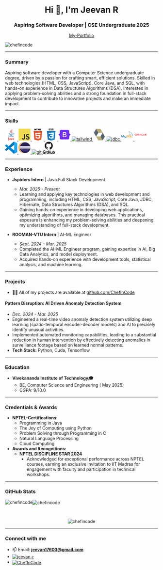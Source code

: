 <h1 align="center">Hi 👋, I'm Jeevan R</h1>
<h3 align="center">Aspiring Software Developer | CSE Undergraduate 2025 </h3>

<p align="center">
  <a href="jeevan-r-portfolio.netlify.app" target="_blank">My-Portfolio</a>
</p>

<p align="left">
  <img src="https://komarev.com/ghpvc/?username=chefincode&label=Profile%20views&color=0e75b6&style=flat" alt="chefincode" />
</p>

---

### Summary

Aspiring software developer with a Computer Science undergraduate degree, driven by a passion for crafting smart, efficient solutions. Skilled in web technologies (HTML, CSS, JavaScript), Core Java, and SQL, with hands-on experience in Data Structures Algorithms (DSA). Interested in applying problem-solving abilities and a strong foundation in full-stack development to contribute to innovative projects and make an immediate impact.

---


### Skills

<p align="left">
  <a href="https://www.java.com" target="_blank" rel="noreferrer"> <img src="https://raw.githubusercontent.com/devicons/devicon/master/icons/java/java-original-wordmark.svg" alt="java" width="40" height="40"/> </a>
  <a href="https://developer.mozilla.org/en-US/docs/Web/JavaScript" target="_blank" rel="noreferrer"> <img src="https://raw.githubusercontent.com/devicons/devicon/master/icons/javascript/javascript-original.svg" alt="javascript" width="40" height="40"/> </a>
  <a href="https://www.w3.org/html/" target="_blank" rel="noreferrer"> <img src="https://raw.githubusercontent.com/devicons/devicon/master/icons/html5/html5-original-wordmark.svg" alt="html5" width="40" height="40"/> </a>
  <a href="https://www.w3schools.com/css/" target="_blank" rel="noreferrer"> <img src="https://raw.githubusercontent.com/devicons/devicon/master/icons/css3/css3-original-wordmark.svg" alt="css3" width="40" height="40"/> </a>
  <a href="https://getbootstrap.com" target="_blank" rel="noreferrer"> <img src="https://raw.githubusercontent.com/devicons/devicon/master/icons/bootstrap/bootstrap-plain.svg" alt="bootstrap" width="40" height="40"/> </a>
  <a href="https://tailwindcss.com/" target="_blank" rel="noreferrer"> <img src="https://www.vectorlogo.zone/logos/tailwindcss/tailwindcss-icon.svg" alt="tailwind" width="40" height="40"/> </a>
  <a href="https://hibernate.org/" target="_blank" rel="noreferrer"> <img src="https://raw.githubusercontent.com/devicons/devicon/master/icons/hibernate/hibernate-original.svg" alt="hibernate" width="40" height="40"/> </a>
  <a href="https://www.oracle.com/java/technologies/javase/jdbc.html" target="_blank" rel="noreferrer"> <img src="https://www.vectorlogo.zone/logos/java/java-icon.svg" alt="jdbc" width="40" height="40"/> </a> <!-- JDBC icon approximation -->
  <a href="https://www.mysql.com/" target="_blank" rel="noreferrer"> <img src="https://raw.githubusercontent.com/devicons/devicon/master/icons/mysql/mysql-original-wordmark.svg" alt="mysql" width="40" height="40"/> </a>
  <a href="https://www.oracle.com/database/technologies/oracle-database-family.html" target="_blank" rel="noreferrer"> <img src="https://raw.githubusercontent.com/devicons/devicon/master/icons/oracle/oracle-original.svg" alt="oracle" width="40" height="40"/> </a>
  <a href="https://code.visualstudio.com/" target="_blank" rel="noreferrer"> <img src="https://raw.githubusercontent.com/devicons/devicon/master/icons/vscode/vscode-original.svg" alt="vscode" width="40" height="40"/> </a>
  <a href="https://eclipseide.org/" target="_blank" rel="noreferrer"> <img src="https://raw.githubusercontent.com/devicons/devicon/master/icons/eclipse/eclipse-original.svg" alt="eclipse" width="40" height="40"/> </a>
  <a href="https://git-scm.com/" target="_blank" rel="noreferrer"> <img src="https://www.vectorlogo.zone/logos/git-scm/git-scm-icon.svg" alt="git" width="40" height="40"/> </a>
  <a href="https://github.com/" target="_blank" rel="noreferrer"> <img src="https://raw.githubusercontent.com/devicons/devicon/master/icons/github/github-original-wordmark.svg" alt="github" width="40" height="40"/> </a>
 
</p>

---


### Experience

- **Jspiders Intern** | Java Full Stack Development
  - *Mar. 2025 - Present*
  - Learning and applying key technologies in web development and programming, including HTML, CSS, JavaScript, Core Java, JDBC, Hibernate, Data Structures Algorithms (DSA), and SQL.
  - Gaining hands-on experience in developing web applications, optimizing algorithms, and managing databases. This practical exposure is enhancing my problem-solving abilities and deepening my understanding of full-stack development.

- **ROOMAN-VTU Intern** | AI-ML Engineer
  - *Sept. 2024 - Mar. 2025*
  - Completed the AI-ML Engineer program, gaining expertise in AI, Big Data Analytics, and model deployment.
  - Acquired hands-on experience with development tools, statistical analysis, and machine learning.

---

### Projects

- 👨‍💻 All of my projects are available at [github.com/ChefInCode](https://github.com/ChefInCode)

#### Pattern Disruption: AI Driven Anomaly Detection System
- *Dec. 2024 - Mar. 2025*
- Engineered a real-time video anomaly detection system utilizing deep learning (spatio-temporal encoder-decoder models) and AI to precisely identify unusual activities.
- Implemented automated monitoring capabilities, leading to a substantial reduction in human intervention by effectively detecting anomalies in surveillance footage based on learned normal patterns.
- **Tech Stack:** Python, Cuda, Tensorflow

---


### Education

- **Vivekananda Institute of Technology🎓**
  - BE, Computer Science and Engineering ( May 2025)
  - CGPA: 9/10.0

---


### Credentials & Awards

- **NPTEL-Certifications:**
  - Programming in Java
  - The Joy of Computing using Python
  - Problem Solving through Programming in C
  - Natural Language Processing
  - Cloud Computing
- **Awards and Recognitions:**
  - **NPTEL DISCIPLINE STAR 2024**
    - Acknowledged for exceptional performance across NPTEL courses, earning an exclusive invitation to IIT Madras for engagement with faculty and participation in technical workshops.

---

### GitHub Stats

<p>
  <img align="left" src="https://github-readme-stats.vercel.app/api/top-langs?username=chefincode&show_icons=true&locale=en&layout=compact&theme=dark" alt="chefincode" />
  <img align="center" src="https://github-readme-stats.vercel.app/api?username=chefincode&show_icons=true&locale=en&theme=dark" alt="chefincode" />
</p>
<br clear="both"> <!-- Clear floats for proper layout -->
<p align="center">
  <img src="https://github-readme-streak-stats.herokuapp.com/?user=chefincode&theme=dark" alt="chefincode" />
</p>

---

### Connect with me

- 📫 Email: **jeevan17603@gmail.com**
- <a href="https://linkedin.com/in/jeevan-r" target="blank"><img align="center" src="https://raw.githubusercontent.com/rahuldkjain/github-profile-readme-generator/master/src/images/icons/Social/linked-in-alt.svg" alt="jeevan-r" height="30" width="40" /></a>
- <a href="https://github.com/ChefInCode" target="blank"><img align="center" src="https://raw.githubusercontent.com/rahuldkjain/github-profile-readme-generator/master/src/images/icons/Social/github.svg" alt="ChefInCode" height="30" width="40" /></a>
